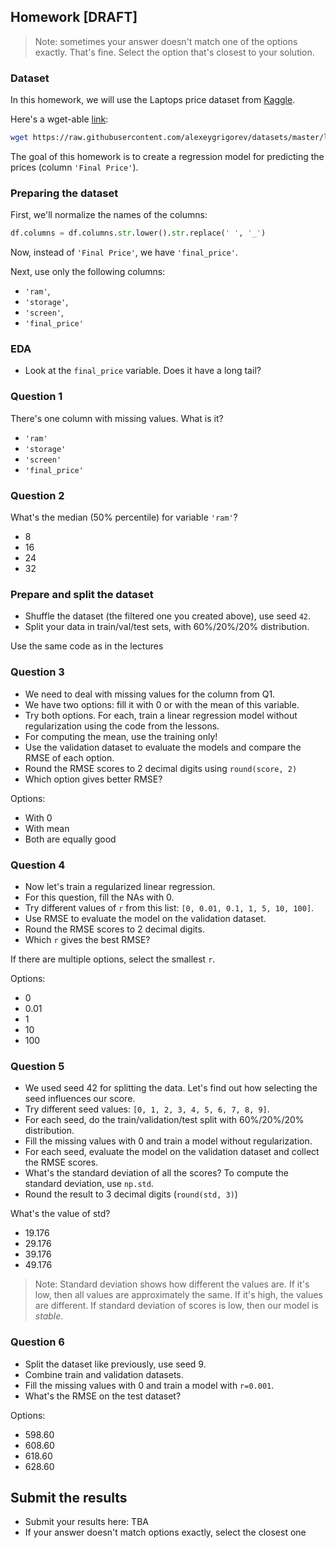 ## Homework [DRAFT]

> Note: sometimes your answer doesn't match one of 
> the options exactly. That's fine. 
> Select the option that's closest to your solution.


### Dataset

In this homework, we will use the Laptops price dataset from [Kaggle](https://www.kaggle.com/datasets/juanmerinobermejo/laptops-price-dataset).

Here's a wget-able [link](https://raw.githubusercontent.com/alexeygrigorev/datasets/master/laptops.csv):

```bash
wget https://raw.githubusercontent.com/alexeygrigorev/datasets/master/laptops.csv
```

The goal of this homework is to create a regression model for predicting the prices (column `'Final Price'`).

### Preparing the dataset 

First, we'll normalize the names of the columns:

```python
df.columns = df.columns.str.lower().str.replace(' ', '_')
```

Now, instead of `'Final Price'`, we have `'final_price'`.

Next, use only the following columns:

* `'ram'`,
* `'storage'`,
* `'screen'`,
* `'final_price'`

### EDA

* Look at the `final_price` variable. Does it have a long tail? 



### Question 1

There's one column with missing values. What is it?

* `'ram'`
* `'storage'`
* `'screen'`
* `'final_price'`


### Question 2

What's the median (50% percentile) for variable `'ram'`?

- 8
- 16
- 24
- 32

### Prepare and split the dataset

* Shuffle the dataset (the filtered one you created above), use seed `42`.
* Split your data in train/val/test sets, with 60%/20%/20% distribution.

Use the same code as in the lectures


### Question 3

* We need to deal with missing values for the column from Q1.
* We have two options: fill it with 0 or with the mean of this variable.
* Try both options. For each, train a linear regression model without regularization using the code from the lessons.
* For computing the mean, use the training only!
* Use the validation dataset to evaluate the models and compare the RMSE of each option.
* Round the RMSE scores to 2 decimal digits using `round(score, 2)`
* Which option gives better RMSE?

Options:

- With 0
- With mean
- Both are equally good


### Question 4

* Now let's train a regularized linear regression.
* For this question, fill the NAs with 0. 
* Try different values of `r` from this list: `[0, 0.01, 0.1, 1, 5, 10, 100]`.
* Use RMSE to evaluate the model on the validation dataset.
* Round the RMSE scores to 2 decimal digits.
* Which `r` gives the best RMSE?

If there are multiple options, select the smallest `r`.

Options:

- 0
- 0.01
- 1
- 10
- 100


### Question 5 

* We used seed 42 for splitting the data. Let's find out how selecting the seed influences our score.
* Try different seed values: `[0, 1, 2, 3, 4, 5, 6, 7, 8, 9]`.
* For each seed, do the train/validation/test split with 60%/20%/20% distribution.
* Fill the missing values with 0 and train a model without regularization.
* For each seed, evaluate the model on the validation dataset and collect the RMSE scores. 
* What's the standard deviation of all the scores? To compute the standard deviation, use `np.std`.
* Round the result to 3 decimal digits (`round(std, 3)`)

What's the value of std?

- 19.176
- 29.176
- 39.176
- 49.176

> Note: Standard deviation shows how different the values are.
> If it's low, then all values are approximately the same.
> If it's high, the values are different. 
> If standard deviation of scores is low, then our model is *stable*.


### Question 6

* Split the dataset like previously, use seed 9.
* Combine train and validation datasets.
* Fill the missing values with 0 and train a model with `r=0.001`. 
* What's the RMSE on the test dataset?

Options:

- 598.60
- 608.60
- 618.60
- 628.60

## Submit the results

* Submit your results here: TBA
* If your answer doesn't match options exactly, select the closest one
